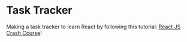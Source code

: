 # Task Tracker
Making a task tracker to learn React by following this tutorial: [React JS Crash Course](https://www.youtube.com/watch?v=w7ejDZ8SWv8)!
